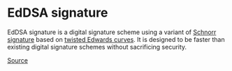 # EdDSA signature

EdDSA signature is a digital signature scheme using a variant of [Schnorr signature](https://en.wikipedia.org/wiki/Schnorr\_signature) based on [twisted Edwards curves](https://en.wikipedia.org/wiki/Twisted\_Edwards\_curve). It is designed to be faster than existing digital signature schemes without sacrificing security.&#x20;

[Source](https://en.wikipedia.org/wiki/EdDSA)
